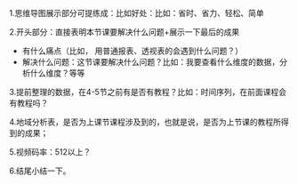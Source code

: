 1.思维导图展示部分可提练成：比如好处：比如：省时、省力、轻松、简单


2.开头部分：直接表明本节课要解决什么问题+展示一下最后的成果

- 有什么痛点（比如， 用普通报表、透视表的会遇到什么问题？）
- 解决什么问题：这节课要解决什么问题？比如：我要查看什么维度的数据，分析什么维度？等等


3.提前整理的数据，在4-5节之前有是否有教程？比如：时间序列，在前面课程会有教程吗？


4.地域分析表，是否为上课节课程涉及到的，也就是说，是否为上节课的教程所得到的成果；


5.视频码率：512以上？


6.结尾小结一下。

